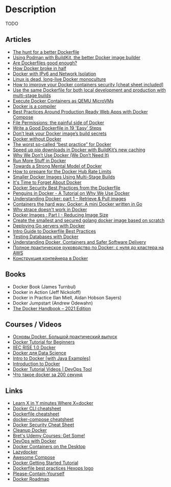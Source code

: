 # Description

TODO


## Articles

- [The hunt for a better Dockerfile](https://matduggan.com/the-hunt-for-a-better-dockerfile/)
- [Using Podman with BuildKit, the better Docker image builder](https://pythonspeed.com/articles/podman-buildkit/)
- [Are Dockerfiles good enough?](https://matduggan.com/are-dockerfiles-good-enough/)
- [How Docker broke in half](https://www.infoworld.com/article/3632142/how-docker-broke-in-half.html)
- [Docker with IPv6 and Network Isolation](https://battlepenguin.com/tech/docker-with-ipv6-and-network-isolation/)
- [Linux is dead, long-live Docker monoculture](https://antranigv.am/weblog_en/posts/2021-08-13-13-37/)
- [How to improve your Docker containers security [cheat sheet included]](https://blog.gitguardian.com/how-to-improve-your-docker-containers-security-cheat-sheet/)
- [Use the same Dockerfile for both local development and production with multi-stage builds](https://blog.atulr.com/docker-local-production-image/)
- [Execute Docker Containers as QEMU MicroVMs](https://mergeboard.com/blog/2-qemu-microvm-docker/)
- [Docker is a compiler](https://matt-rickard.com/docker-is-a-compiler/)
- [Best Practices Around Production Ready Web Apps with Docker Compose](https://nickjanetakis.com/blog/best-practices-around-production-ready-web-apps-with-docker-compose)
- [File Permissions: the painful side of Docker](https://blog.gougousis.net/file-permissions-the-painful-side-of-docker/)
- [Write a Good Dockerfile in 19 'Easy' Steps](https://jkutner.github.io/2021/04/26/write-good-dockerfile.html)
- [Don’t leak your Docker image’s build secrets](https://pythonspeed.com/articles/docker-build-secrets/)
- [Docker without Docker](https://fly.io/blog/docker-without-docker/)
- [The worst so-called “best practice” for Docker](https://pythonspeed.com/articles/security-updates-in-docker/)
- [Speed up pip downloads in Docker with BuildKit’s new caching](https://pythonspeed.com/articles/docker-cache-pip-downloads/)
- [Why We Don’t Use Docker (We Don’t Need It)](https://lobste.rs/s/dsk7m1/why_we_don_t_use_docker_we_don_t_need_it)
- [Run More Stuff in Docker](https://jonathan.bergknoff.com/journal/run-more-stuff-in-docker/)
- [Towards a Strong Mental Model of Docker](https://blog.andrewray.me/towards-a-strong-mental-model-of-docker/)
- [How to prepare for the Docker Hub Rate Limits](https://inlets.dev/blog/2020/10/29/preparing-docker-hub-rate-limits.html)
- [Smaller Docker Images Using Multi-Stage Builds](https://codesalad.dev/blog/smaller-docker-images-using-multi-stage-builds-8)
- [It's Time to Forget About Docker](https://martinheinz.dev/blog/35)
- [Docker Security Best Practices from the Dockerfile](https://cloudberry.engineering/article/dockerfile-security-best-practices/)
- [Penguins in Docker - A Tutorial on Why We Use Docker](https://www.ezzeddinabdullah.com/posts/penguins-in-docker-a-tutorial-on-why-we-use-docker)
- [Understanding Docker: part 1 – Retrieve & Pull images](https://dev.to/aurelievache/understanding-docker-part-1-retrieve-pull-images-3ccn)
- [Containers the hard way: Gocker: A mini Docker written in Go](https://unixism.net/2020/06/containers-the-hard-way-gocker-a-mini-docker-written-in-go/)
- [Why strace doesn't work in Docker](https://jvns.ca/blog/2020/04/29/why-strace-doesnt-work-in-docker/)
- [Docker Images : Part I - Reducing Image Size](https://www.ardanlabs.com/blog/2020/02/docker-images-part1-reducing-image-size.html)
- [Create the smallest and secured golang docker image based on scratch](https://chemidy.medium.com/create-the-smallest-and-secured-golang-docker-image-based-on-scratch-4752223b7324)
- [Deploying Go servers with Docker](https://go.dev/blog/docker)
- [Intro Guide to Dockerfile Best Practices](https://www.docker.com/blog/intro-guide-to-dockerfile-best-practices/)
- [Testing Databases with Docker](https://ericchiang.github.io/post/testing-dbs-with-docker/)
- [Understanding Docker, Containers and Safer Software Delivery](https://www.sitepoint.com/docker-containers-software-delivery/)
- [Полное практическое руководство по Docker: с нуля до кластера на AWS](https://habr.com/ru/post/310460/)
- [Конструкция контейнера в Docker](https://nuancesprog.ru/p/14698/)


## Books

- Docker Book (James Turnbul)
- Docker in Action (Jeff Nickoloff)
- Docker in Practice (Ian Miell, Aidan Hobson Sayers)
- Docker Jumpstart (Andrew Odewahn)
- [The Docker Handbook – 2021 Edition](https://www.freecodecamp.org/news/the-docker-handbook/)


## Courses / Videos

- [Основы Docker. Большой практический выпуск](https://youtu.be/QF4ZF857m44)
- [Docker Tutorial for Beginners](https://www.youtube.com/watch?v=fqMOX6JJhGo)
- [IIEC RISE 1.0 Docker](https://www.youtube.com/playlist?list=PLAi9X1uG6jZ30QGz7FZ55A27jPeY8EwkE)
- [Docker для Data Science](https://youtube.com/playlist?list=PLQJ7ptkRY-xbR0ka2TUxJkXna40XWu92m)
- [Intro to Docker [with Java Examples]](https://youtu.be/FzwIs2jMESM)
- [Introduction to Docker](https://youtu.be/Q5POuMHxW-0)
- [Docker Tutorial Videos | DevOps Tool](https://youtube.com/playlist?list=PL9ooVrP1hQOHUKuqGuiWLQoJ-LD25KxI5)
- [Что такое docker за 200 секунд](https://youtu.be/HqhgsmThmwA)


## Links

- [Learn X in Y minutes Where X=docker](https://learnxinyminutes.com/docs/docker/)
- [Docker CLI cheatsheet](https://devhints.io/docker)
- [Dockerfile cheatsheet](https://devhints.io/dockerfile)
- [docker-compose cheatsheet](https://devhints.io/docker-compose)
- [Docker Security Cheat Sheet](https://cheatsheetseries.owasp.org/cheatsheets/Docker_Security_Cheat_Sheet.html)
- [Cleanup Docker](https://hanami.run/blog/posts/cleanup-docker/)
- [Bret's Udemy Courses: Get Some!](https://www.bretfisher.com/courses/)
- [DevOps with Docker](https://devopswithdocker.com/)
- [Docker Containers on the Desktop](https://blog.jessfraz.com/post/docker-containers-on-the-desktop/)
- [Lazydocker](https://github.com/jesseduffield/lazydocker)
- [Awesome Compose](https://github.com/docker/awesome-compose)
- [Docker Getting Started Tutorial](https://github.com/docker/getting-started)
- [Dockerfile best practices Hexops logo](https://github.com/hexops/dockerfile)
- [Please-Contain-Yourself](https://github.com/dylanlrrb/Please-Contain-Yourself)
- [Docker Roadmap](https://github.com/docker/roadmap)
